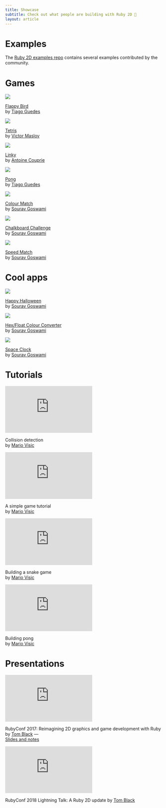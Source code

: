 ```yaml
---
title: Showcase
subtitle: Check out what people are building with Ruby 2D 🚀
layout: article
---
```


# Examples

The [Ruby 2D examples repo](https://github.com/ruby2d/examples) contains several examples contributed by the community.

# Games

<div class="flex flex-wrap tc">
  <div class="mr3 w-300px">
    <a href="https://github.com/tiagopog/flappy_bird"><img src="/assets/img/showcase/flappy_bird.png"></a>
    <p class="mt1"><a href="https://github.com/tiagopog/flappy_bird">Flappy Bird</a><br>by <a href="https://github.com/tiagopog">Tiago Guedes</a></p>
  </div>

  <div class="mr3 w-300px">
    <a href="https://github.com/Nakilon/rbtris"><img src="/assets/img/showcase/tetris.png"></a>
    <p class="mt1"><a href="https://github.com/Nakilon/rbtris">Tetris</a><br>by <a href="https://github.com/Nakilon">Victor Maslov</a></p>
  </div>

  <div class="mr3 w-300px">
    <a href="https://github.com/acouprie/linky"><img src="/assets/img/showcase/linky.png"></a>
    <p class="mt1"><a href="https://github.com/acouprie/linky">Linky</a><br>by <a href="https://github.com/acouprie">Antoine Couprie</a></p>
  </div>

  <div class="mr3 w-300px">
    <a href="https://github.com/tiagopog/pong"><img src="/assets/img/showcase/pong.png"></a>
    <p class="mt1"><a href="https://github.com/tiagopog/pong">Pong</a><br>by <a href="https://github.com/tiagopog">Tiago Guedes</a></p>
  </div>

  <div class="mr3 w-300px">
    <a href="https://github.com/Souravgoswami/colour-match"><img src="/assets/img/showcase/colour-match.png"></a>
    <p class="mt1"><a href="https://github.com/Souravgoswami/colour-match">Colour Match</a><br>by <a href="https://github.com/Souravgoswami">Sourav Goswami</a></p>
  </div>

  <div class="mr3 w-300px">
    <a href="https://github.com/Souravgoswami/chalkboard-challenge"><img src="/assets/img/showcase/chalkboard-challenge.png"></a>
    <p class="mt1"><a href="https://github.com/Souravgoswami/chalkboard-challenge">Chalkboard Challenge</a><br>by <a href="https://github.com/Souravgoswami">Sourav Goswami</a></p>
  </div>

  <div class="mr3 w-300px">
    <a href="https://github.com/Souravgoswami/speed-match"><img src="/assets/img/showcase/speed-match.png"></a>
    <p class="mt1"><a href="https://github.com/Souravgoswami/speed-match">Speed Match</a><br>by <a href="https://github.com/Souravgoswami">Sourav Goswami</a></p>
  </div>
</div>

# Cool apps

<div class="flex flex-wrap tc">
  <div class="mr3 w-300px">
    <a href="https://github.com/Souravgoswami/happy-halloween-ruby2d"><img src="/assets/img/showcase/happy-halloween.png"></a>
    <p class="mt1"><a href="https://github.com/Souravgoswami/happy-halloween-ruby2d">Happy Halloween</a><br>by <a href="https://github.com/Souravgoswami">Sourav Goswami</a></p>
  </div>

  <div class="mr3 w-300px">
    <a href="https://github.com/Souravgoswami/hex-float-colour-converter"><img src="/assets/img/showcase/hex-float-colour-converter.png"></a>
    <p class="mt1"><a href="https://github.com/Souravgoswami/hex-float-colour-converter">Hex/Float Colour Converter</a><br>by <a href="https://github.com/Souravgoswami">Sourav Goswami</a></p>
  </div>

  <div class="mr3 w-300px">
    <a href="https://github.com/Souravgoswami/Space-Clock"><img src="/assets/img/showcase/space-clock.png"></a>
    <p class="mt1"><a href="https://github.com/Souravgoswami/Space-Clock">Space Clock</a><br>by <a href="https://github.com/Souravgoswami">Sourav Goswami</a></p>
  </div>
</div>

# Tutorials

<div class="flex flex-wrap tc">
  <div class="mr2 w-300px">
    <iframe width="280" src="https://www.youtube.com/embed/e3B8m4vBzB0" frameborder="0" allow="accelerometer; autoplay; encrypted-media; gyroscope; picture-in-picture" allowfullscreen></iframe>
    <p class="mt1">Collision detection<br>by <a href="https://github.com/mariovisic">Mario Visic</a></p>
  </div>

  <div class="mr2 w-300px">
    <iframe width="280" src="https://www.youtube.com/embed/hLvlHCnv_k8" frameborder="0" allow="accelerometer; autoplay; encrypted-media; gyroscope; picture-in-picture" allowfullscreen></iframe>
    <p class="mt1">A simple game tutorial<br>by <a href="https://github.com/mariovisic">Mario Visic</a></p>
  </div>

  <div class="mr2 w-300px">
    <iframe width="280" src="https://www.youtube.com/embed/2UVhYHBT_1o" frameborder="0" allow="accelerometer; autoplay; encrypted-media; gyroscope; picture-in-picture" allowfullscreen></iframe>
    <p class="mt1">Building a snake game<br>by <a href="https://github.com/mariovisic">Mario Visic</a></p>
  </div>

  <div class="mr2 w-300px">
    <iframe width="280" src="https://www.youtube.com/embed/kgK3be5wvwI" frameborder="0" allow="accelerometer; autoplay; encrypted-media; gyroscope; picture-in-picture" allowfullscreen></iframe>
    <p class="mt1">Building pong<br>by <a href="https://github.com/mariovisic">Mario Visic</a></p>
  </div>
</div>

# Presentations

<div class="flex flex-wrap tc">
  <div class="mr2 w-300px">
    <iframe width="280" src="https://www.youtube.com/embed/-PPVypAS_Pc" frameborder="0" allow="accelerometer; autoplay; encrypted-media; gyroscope; picture-in-picture" allowfullscreen></iframe>
    <p class="mt1">RubyConf 2017: Reimagining 2D graphics and game development with Ruby by <a href="http://www.blacktm.com">Tom Black</a> —<br><a href="http://www.blacktm.com/rubyconf">Slides and notes</a></p>
  </div>

  <div class="mr2 w-300px">
    <iframe width="280" src="https://www.youtube.com/embed/8s--ZyTmFxU?start=3645&end=3945" frameborder="0" allow="accelerometer; autoplay; encrypted-media; gyroscope; picture-in-picture" allowfullscreen></iframe>
    <p class="mt1">RubyConf 2018 Lightning Talk: A Ruby 2D update by <a href="http://www.blacktm.com">Tom Black</a></p>
  </div>
</div>

<!--

# Other links

Platzi Course
https://github.com/simon0191/platzi-curso-ruby

Seven Deadly Sins
https://github.com/alexdovzhanyn/SevenDeadlySins
(Doesn't run in v0.8.1)

Pong tweet (already in "games")
https://twitter.com/tiagopog/status/1064042352157884416

A collection of Ruby 2D games by Mario Visic
https://github.com/mariovisic/ruby2d-games

Vids:
- https://www.youtube.com/watch?v=U75cGUE2T4c
- https://www.youtube.com/watch?v=Gd-ZMcKqniw
- https://www.facebook.com/Noughtnaught0/videos/489295834877941/
- https://www.youtube.com/watch?v=mIyPDO7aNns
- https://www.youtube.com/watch?v=_ZuOARot7SQ
- https://www.facebook.com/Noughtnaught0/videos/502278120246379/
- https://www.facebook.com/Noughtnaught0/videos/514224189051772/

-->
